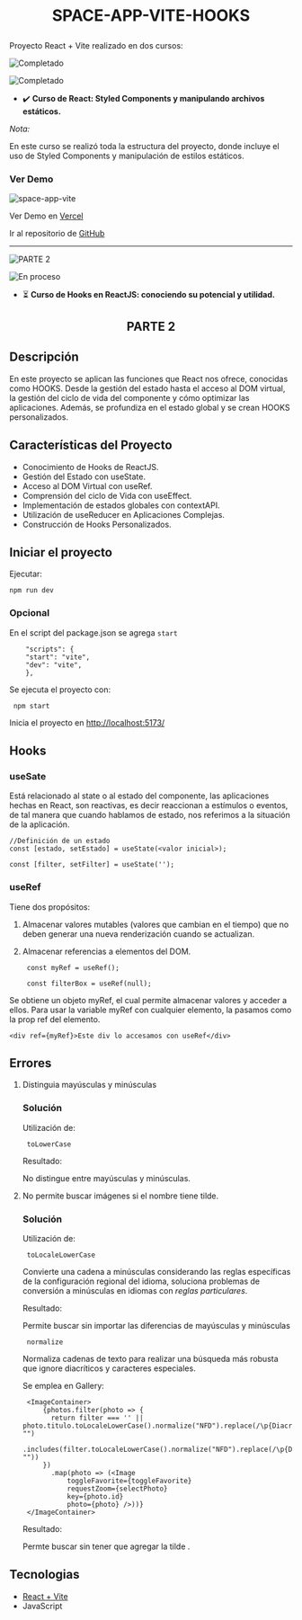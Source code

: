 # <p align="center">SPACE-APP-VITE-HOOKS</p>

Proyecto React + Vite realizado en dos cursos:

<p>
  <img src="https://img.shields.io/badge/PARTE 1-brightgreen?style=for-the-badge" alt="Completado">
</p>

![Completado](https://img.shields.io/badge/status-completado-brightgreen) 

+ ✔️  **Curso de React: Styled Components y manipulando archivos estáticos.**

*Nota:*

En este curso se realizó toda la estructura del proyecto, donde incluye el uso de Styled Components y manipulación de estilos estáticos.
### Ver Demo

![space-app-vite](https://github.com/Mariq12/space-app-vite/assets/101030215/eac4b4bf-cb1d-4a90-bd51-80ba471c1163)

Ver Demo en [Vercel](https://space-app-vite-two.vercel.app/)

Ir al repositorio de [GitHub](https://github.com/Mariq12/space-app-vite)

---

<p>
<img src="https://img.shields.io/badge/PARTE%202-red?style=for-the-badge" alt="PARTE 2">
</p>


![En proceso](https://img.shields.io/badge/status-en_proceso-red)
 + ⏳ **Curso de Hooks en ReactJS: conociendo su potencial y utilidad.**

## <p align="center">PARTE 2</p>
## Descripción

En este proyecto se aplican las funciones que React nos ofrece, conocidas como HOOKS. Desde la gestión del estado hasta el acceso al DOM virtual, la gestión del ciclo de vida del componente y cómo optimizar las aplicaciones. Además, se profundiza en el estado global y se crean HOOKS personalizados.

## Características del Proyecto
+ Conocimiento de Hooks de ReactJS.
+ Gestión del Estado con useState.
+ Acceso al DOM Virtual con useRef.
+ Comprensión del ciclo de Vida con useEffect.
+ Implementación de estados globales con contextAPI.
+ Utilización de useReducer en Aplicaciones Complejas.
+ Construcción de Hooks Personalizados.


## Iniciar el proyecto
Ejecutar:

    npm run dev

### Opcional
En el script del package.json se agrega `start` 

        "scripts": {
        "start": "vite",
        "dev": "vite",
        },

Se ejecuta el proyecto con:

     npm start
Inicia el proyecto en [http://localhost:5173/](http://localhost:5173/) 

## Hooks
### useSate
Está relacionado al state o al estado del componente, las aplicaciones hechas en React, son reactivas, es decir reaccionan a estímulos o eventos, de tal manera que cuando hablamos de estado, nos referimos a la situación de la aplicación.

    //Definición de un estado
    const [estado, setEstado] = useState(<valor inicial>);

    const [filter, setFilter] = useState('');

### useRef
Tiene dos propósitos: 
1. Almacenar valores mutables (valores que cambian en el tiempo) que no deben generar una nueva renderización cuando se actualizan.
2. Almacenar referencias a elementos del DOM.

        const myRef = useRef();

        const filterBox = useRef(null);

Se obtiene un objeto myRef, el cual permite almacenar valores y acceder a ellos. Para usar la variable myRef con cualquier elemento, la pasamos como la prop ref del elemento.

    <div ref={myRef}>Este div lo accesamos con useRef</div>

## Errores
1. Distinguia mayúsculas y minúsculas
    ### Solución
    Utilización de:

        toLowerCase

    Resultado:

    No distingue entre mayúsculas y minúsculas.

2. No permite buscar imágenes si el nombre tiene tilde.
    ### Solución
    Utilización de:

        toLocaleLowerCase

    Convierte una cadena a minúsculas considerando las reglas específicas de la configuración regional del idioma, soluciona problemas de conversión a minúsculas en idiomas con *reglas particulares*.

    Resultado:

    Permite buscar sin importar las diferencias de mayúsculas y minúsculas

        normalize

    Normaliza cadenas de texto para realizar una búsqueda más robusta que ignore diacríticos y caracteres especiales.

    Se emplea en Gallery:

        <ImageContainer>
            {photos.filter(photo => {
              return filter === '' || photo.titulo.toLocaleLowerCase().normalize("NFD").replace(/\p{Diacritic}/gu, "")
                  .includes(filter.toLocaleLowerCase().normalize("NFD").replace(/\p{Diacritic}/gu, ""))
            })
              .map(photo => (<Image
                  toggleFavorite={toggleFavorite}
                  requestZoom={selectPhoto}
                  key={photo.id}
                  photo={photo} />))}
        </ImageContainer>

    Resultado:

    Permte buscar sin tener que agregar la tilde .

## Tecnologias
* [React + Vite](https://vitejs.dev/guide/)
* JavaScript
